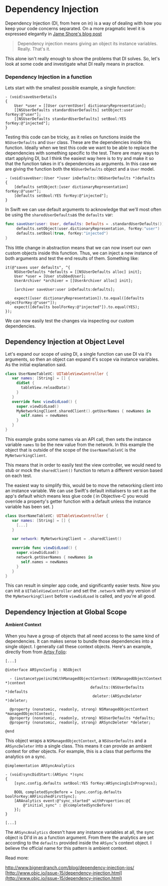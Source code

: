 # Dependency Injection

Dependency Injection (DI, from here on in) is a way of dealing with how you keep your code concerns separated. On a more pragmatic level it is expressed elegantly in [Jame Shore's blog post](http://www.jamesshore.com/Blog/Dependency-Injection-Demystified.html)

> Dependency injection means giving an object its instance variables. Really. That's it.

This alone isn't really enough to show the problems that DI solves. So, let's look at some code and investigate what DI really means in practice.

### Dependency Injection in a function

Lets start with the smallest possible example, a single function:

``` objc
- (void)saveUserDetails
{
	User *user = [[User currentUser] dictionaryRepresentation];
	[[NSUserDefaults standardUserDefaults] setObject:user forKey:@"user"];
	[[NSUserDefaults standardUserDefaults] setBool:YES forKey:@"injected"];
}
```

Testing this code can be tricky, as it relies on functions inside the `NSUserDefaults` and `User` class. These are the dependencies inside this function. Ideally when we test this code we want to be able to replace the dependencies with something specific to the test. There are many ways to start applying DI, but I think the easiest way here is to try and make it so that the function takes in it's dependencies as arguments. In this case we are giving the function both the `NSUserDefaults` object and a `User` model.

``` objc
- (void)saveUser:(User *)user inDefaults:(NSUserDefaults *)defaults
{
	[defaults setObject:[user dictionaryRepresentation] forKey:@"user"];
	[defaults setBool:YES forKey:@"injected"];
}
```

In Swift we can use default arguments to acknowledge that we'll most often be using the `sharedUserDefaults`as the `defaults` var:

``` swift
func saveUser(user: User, defaults: Defaults = .standardUserDefaults()){
	 defaults.setObject(user.dictionaryRepresentation, forKey:"user")
	 defaults.setBool(true, forKey:"injected")
}
```

This little change in abstraction means that we can now insert our own custom objects inside this function. Thus, we can inject a new instance of both arguments and test the end results of them. Something like:

``` objc
it(@"saves user defaults", ^{
	NSUserDefaults *defaults = [[NSUserDefaults alloc] init];
	User *user = [User stubbedUser];
	UserArchiver *archiver = [[UserArchiver alloc] init];

	[archiver saveUser:user inDefaults:defaults];

	expect([user dictionaryRepresentation]).to.equal([defaults objectForKey:@"user"]);
	expect([defaults boolForKey:@"injected"]).to.equal(YES);
});
```

 We can now easily test the changes via inspecting our custom dependencies.

## Dependency Injection at Object Level

 Let's expand our scope of using DI, a single function can use DI via it's arguments, so then an object can expand it's scope via instance variables. As the initial explanation said.

``` swift
class UserNameTableVC: UITableViewController {
   var names: [String] = [] {
     didSet {
       tableView.reloadData()
     }
   }
   override func viewDidLoad() {
     super.viewDidLoad()
     MyNetworkingClient.sharedClient().getUserNames { newNames in
       self.names = newNames
     }
   }
}
```

This example grabs some names via an API call, then sets the instance variable `names` to be the new value from the network. In this example the object that is outside of the scope of the `UserNameTableVC` is the `MyNetworkingClient`.

This means that in order to easily test the view controller, we would need to stub or mock the `sharedClient()` function to return a different version based on each test.

The easiest way to simplify this, would be to move the networking client into an instance variable. We can use Swift's default initialisers to set it as the app's default which means less glue code ( in Objective-C you would override a property's getter function with a default unless the instance variable has been set. )

``` swift
class UserNameTableVC: UITableViewController {
   var names: [String] = [] {
     [...]
   }

   var network: MyNetworkingClient = .sharedClient()

   override func viewDidLoad() {
     super.viewDidLoad()
     network.getUserNames { newNames in
       self.names = newNames
     }
   }
}
```
This can result in simpler app code, and significantly easier tests. Now you can init a `UITableViewController` and set the `.network` with any version of the `MyNetworkingClient` before `viewDidLoad` is called, and you're all good.

## Dependency Injection at Global Scope

#### Ambient Context

When you have a group of objects that all need access to the same kind of dependencies. It can makes sense to bundle those dependencies into a single object. I generally call these context objects. Here's an example, directly from from [Artsy Folio](TODO_get_link):

``` objc
[...]

@interface ARSyncConfig : NSObject

  - (instancetype)initWithManagedObjectContext:(NSManagedObjectContext *)context
                                      defaults:(NSUserDefaults *)defaults
                                       deleter:(ARSyncDeleter *)deleter;

  @property (nonatomic, readonly, strong) NSManagedObjectContext *managedObjectContext;
  @property (nonatomic, readonly, strong) NSUserDefaults *defaults;
  @property (nonatomic, readonly, strong) ARSyncDeleter *deleter;

@end
```

This object wraps a `NSManagedObjectContext`, a `NSUserDefaults` and a `ARSyncDeleter` into a single class. This means it can provide an ambient context for other objects. For example, this is a class that performs the analytics on a sync.

``` objc
@implementation ARSyncAnalytics

- (void)syncDidStart:(ARSync *)sync
{
    [sync.config.defaults setBool:YES forKey:ARSyncingIsInProgress];

    BOOL completedSyncBefore = [sync.config.defaults boolForKey:ARFinishedFirstSync];
    [ARAnalytics event:@"sync_started" withProperties:@{
        @"initial_sync" : @(completedSyncBefore)
    }];
}

[...]
```

The `ARSyncAnalytics` doesn't have any instance variables at all, the sync object is DI'd in as a function argument. From there the analytics are set according to the `defaults` provided inside the `ARSync`'s context object. I believe the official name for this pattern is ambient context.


Read more:

http://www.bignerdranch.com/blog/dependency-injection-ios/
[http://www.objc.io/issue-15/dependency-injection.html](http://www.objc.io/issue-15/dependency-injection.html)
